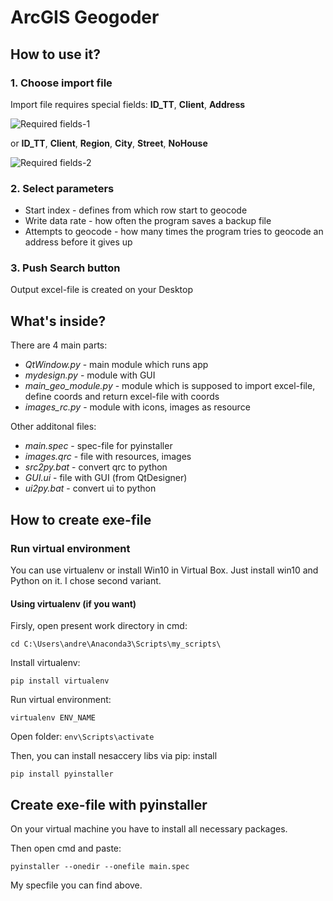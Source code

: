 # ArcGIS Geogoder

## How to use it?

### 1. Choose import file
Import file requires special fields: **ID_TT**, **Client**, **Address** 

![Required fields-1](http://prntscr.com/oo8gtj)

or **ID_TT**, **Client**, **Region**, **City**, **Street**, **NoHouse**

![Required fields-2](http://prntscr.com/oo8ibh)

### 2. Select parameters
* Start index - defines from which row start to geocode
* Write data rate - how often the program saves a backup file
* Attempts to geocode - how many times the program tries to geocode an address before it gives up

### 3. Push Search button
Output excel-file is created on your Desktop


## What's inside?

There are 4 main parts:
* *QtWindow.py* - main module which runs app
* *mydesign.py* - module with GUI
* *main_geo_module.py* - module which is supposed to import excel-file, define coords and return excel-file with coords
* *images_rc.py* - module with icons, images as resource

Other additonal files:
* *main.spec* - spec-file for pyinstaller
* *images.qrc* - file with resources, images
* *src2py.bat* - convert qrc to python
* *GUI.ui* - file with GUI (from QtDesigner)
* *ui2py.bat* - convert ui to python

## How to create exe-file

### Run virtual environment
You can use virtualenv or install Win10 in Virtual Box. Just install win10 and Python on it. I chose second variant.

#### Using virtualenv (if you want)
Firsly, open present work directory in cmd:

`cd C:\Users\andre\Anaconda3\Scripts\my_scripts\`

Install virtualenv:

`pip install virtualenv`

Run virtual environment:

`virtualenv ENV_NAME`

Open folder:
 `env\Scripts\activate`

Then, you can install nesaccery libs via pip: install

`pip install pyinstaller`


## Create exe-file with pyinstaller
On your virtual machine you have to install all necessary packages.

Then open cmd and paste:

`pyinstaller --onedir --onefile main.spec`

My specfile you can find above.